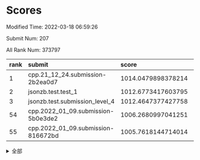 # Scores

Modified Time: 2022-03-18 06:59:26

Submit Num: 207

All Rank Num: 373797

| rank |               submit               |       score        |       sigma        | pk_num |
| :--- | :--------------------------------- | :----------------- | :----------------- | :----- |
| 1    | cpp.21_12_24.submission-2b2ea0d7   | 1014.0479898378214 | 0.8389022980088069 | 7222   |
| 2    | jsonzb.test.test_1                 | 1012.6773417603795 | 0.8134360001206038 | 7219   |
| 3    | jsonzb.test.submission_level_4     | 1012.4647377427758 | 0.8118403146542019 | 7225   |
| 54   | cpp.2022_01_09.submission-5b0e3de2 | 1006.2680997041251 | 0.7305692175944085 | 7229   |
| 55   | cpp.2022_01_09.submission-816672bd | 1005.7618144714014 | 0.7123102788716467 | 7224   |


<details>
<summary>全部</summary>

| rank |                 submit                 |       score        |       sigma        | pk_num |
| :--- | :------------------------------------- | :----------------- | :----------------- | :----- |
| 1    | cpp.21_12_24.submission-2b2ea0d7       | 1014.0479898378214 | 0.8389022980088069 | 7222   |
| 2    | jsonzb.test.test_1                     | 1012.6773417603795 | 0.8134360001206038 | 7219   |
| 3    | jsonzb.test.submission_level_4         | 1012.4647377427758 | 0.8118403146542019 | 7225   |
| 4    | gobigger.level_3.submission_level_3_47 | 1011.7798988371283 | 0.7713134008894641 | 7216   |
| 5    | gobigger.level_3.submission_level_3_43 | 1011.3238947981246 | 0.7675765635229203 | 7223   |
| 6    | gobigger.level_3.submission_level_3_14 | 1011.0100710099334 | 0.7568589273719175 | 7223   |
| 7    | gobigger.level_3.submission_level_3_27 | 1010.9873436467212 | 0.7742943146135235 | 7225   |
| 8    | gobigger.level_3.submission_level_3_49 | 1010.9271384371822 | 0.7609267113361038 | 7226   |
| 9    | gobigger.level_3.submission_level_3_36 | 1010.8924582852715 | 0.7865098527394612 | 7221   |
| 10   | gobigger.level_3.submission_level_3_20 | 1010.8499987390143 | 0.7572828208583903 | 7220   |
| 11   | gobigger.level_3.submission_level_3_25 | 1010.7212942877185 | 0.7731491768225122 | 7226   |
| 12   | gobigger.level_3.submission_level_3_32 | 1010.6720585327726 | 0.7576655339904848 | 7222   |
| 13   | gobigger.level_3.submission_level_3_38 | 1010.6650274200716 | 0.761210358726628  | 7224   |
| 14   | gobigger.level_3.submission_level_3_44 | 1010.6299538126045 | 0.7726915573947992 | 7220   |
| 15   | gobigger.level_3.submission_level_3_42 | 1010.6133008085546 | 0.78977577324612   | 7230   |
| 16   | gobigger.level_3.submission_level_3_10 | 1010.565473442929  | 0.7892957055231593 | 7228   |
| 17   | gobigger.level_3.submission_level_3_5  | 1010.5031614720363 | 0.776224802880247  | 7226   |
| 18   | gobigger.level_3.submission_level_3_29 | 1010.5008521756074 | 0.7597399224522507 | 7229   |
| 19   | gobigger.level_3.submission_level_3_11 | 1010.4820421620335 | 0.7738794628413286 | 7227   |
| 20   | gobigger.level_3.submission_level_3_23 | 1010.4227305856548 | 0.7617610696593018 | 7223   |
| 21   | gobigger.level_3.submission_level_3_2  | 1010.3924895122454 | 0.7582401657962337 | 7221   |
| 22   | gobigger.level_3.submission_level_3_41 | 1010.2897157060748 | 0.7650575853758187 | 7219   |
| 23   | gobigger.level_3.submission_level_3_0  | 1010.2646199312736 | 0.7498821694369365 | 7223   |
| 24   | gobigger.level_3.submission_level_3_33 | 1010.2637847398375 | 0.7597383546620489 | 7227   |
| 25   | gobigger.level_3.submission_level_3_15 | 1010.2261251589284 | 0.7407847640756536 | 7227   |
| 26   | gobigger.level_3.submission_level_3_6  | 1010.1870210988052 | 0.7452029850877794 | 7221   |
| 27   | gobigger.level_3.submission_level_3_3  | 1010.1821905897798 | 0.7557112935344544 | 7225   |
| 28   | gobigger.level_3.submission_level_3_9  | 1010.1636593459871 | 0.7540436539817525 | 7224   |
| 29   | gobigger.level_3.submission_level_3_28 | 1010.1600421849039 | 0.760148819453611  | 7227   |
| 30   | gobigger.level_3.submission_level_3_40 | 1010.0868920706185 | 0.7476006292458017 | 7216   |
| 31   | gobigger.level_3.submission_level_3_22 | 1010.083618357518  | 0.7473474447723006 | 7223   |
| 32   | gobigger.level_3.submission_level_3_12 | 1010.0682205788661 | 0.757470211416938  | 7224   |
| 33   | gobigger.level_3.submission_level_3_30 | 1010.066171896131  | 0.7480758053072981 | 7221   |
| 34   | gobigger.level_3.submission_level_3_45 | 1010.0567682597479 | 0.7484340220504235 | 7223   |
| 35   | gobigger.level_3.submission_level_3_17 | 1009.9711774890582 | 0.75680546657611   | 7227   |
| 36   | gobigger.level_3.submission_level_3_16 | 1009.89733033612   | 0.7722243535275418 | 7216   |
| 37   | gobigger.level_3.submission_level_3_13 | 1009.7502679299599 | 0.7724052492603323 | 7224   |
| 38   | gobigger.level_3.submission_level_3_1  | 1009.6671104961332 | 0.7566716489439795 | 7223   |
| 39   | gobigger.level_3.submission_level_3_34 | 1009.659603439958  | 0.7604290911080966 | 7220   |
| 40   | gobigger.level_3.submission_level_3_31 | 1009.6505235794939 | 0.7564358240392339 | 7221   |
| 41   | gobigger.level_3.submission_level_3_4  | 1009.6131601393348 | 0.7520183070038919 | 7221   |
| 42   | gobigger.level_3.submission_level_3_39 | 1009.5955273273638 | 0.7503065788886739 | 7216   |
| 43   | gobigger.level_3.submission_level_3_24 | 1009.567270184383  | 0.7423350205457625 | 7220   |
| 44   | gobigger.level_3.submission_level_3_48 | 1009.4634918678464 | 0.7639215939659403 | 7224   |
| 45   | gobigger.level_3.submission_level_3_37 | 1009.2177774812359 | 0.7407777272356966 | 7228   |
| 46   | gobigger.level_3.submission_level_3_19 | 1009.0499259818545 | 0.7382292663589908 | 7221   |
| 47   | gobigger.level_3.submission_level_3_21 | 1008.9503610765156 | 0.7528854530784593 | 7225   |
| 48   | gobigger.level_3.submission_level_3_18 | 1008.9380754669425 | 0.7396774278843464 | 7224   |
| 49   | gobigger.level_3.submission_level_3_46 | 1008.9206675462542 | 0.7536588681762428 | 7225   |
| 50   | gobigger.level_3.submission_level_3_8  | 1008.7679073672745 | 0.7350964141992629 | 7225   |
| 51   | gobigger.level_3.submission_level_3_35 | 1008.6126187223729 | 0.7456146313542815 | 7225   |
| 52   | gobigger.level_3.submission_level_3_26 | 1008.5782673270494 | 0.7507246852034574 | 7225   |
| 53   | gobigger.level_3.submission_level_3_7  | 1008.5487602451212 | 0.7482644647741867 | 7226   |
| 54   | cpp.2022_01_09.submission-5b0e3de2     | 1006.2680997041251 | 0.7305692175944085 | 7229   |
| 55   | cpp.2022_01_09.submission-816672bd     | 1005.7618144714014 | 0.7123102788716467 | 7224   |
| 56   | gobigger.level_1.submission_level_1_38 | 1004.5021005420344 | 0.7277822604610971 | 7225   |
| 57   | gobigger.level_1.submission_level_1_37 | 1004.3288786345032 | 0.7177307148823568 | 7220   |
| 58   | gobigger.level_1.submission_level_1_25 | 1004.2142877881709 | 0.7332749734867642 | 7229   |
| 59   | gobigger.level_1.submission_level_1_32 | 1004.2039283789101 | 0.7237080050655944 | 7223   |
| 60   | gobigger.level_1.submission_level_1_23 | 1004.1929312403998 | 0.70940273666764   | 7225   |
| 61   | gobigger.level_1.submission_level_1_42 | 1004.1900789048271 | 0.721715646390606  | 7224   |
| 62   | gobigger.level_1.submission_level_1_43 | 1004.179301592366  | 0.7203865301663983 | 7221   |
| 63   | gobigger.level_1.submission_level_1_49 | 1004.1240705117622 | 0.7228311221963704 | 7224   |
| 64   | gobigger.level_1.submission_level_1_0  | 1004.1223205552081 | 0.703210438567232  | 7223   |
| 65   | gobigger.level_1.submission_level_1_20 | 1004.0234812834588 | 0.7215926403734995 | 7224   |
| 66   | gobigger.level_1.submission_level_1_17 | 1004.021269963599  | 0.7164316257914155 | 7223   |
| 67   | gobigger.level_1.submission_level_1_11 | 1003.9805177892086 | 0.7275372947030386 | 7226   |
| 68   | gobigger.level_1.submission_level_1_28 | 1003.9641321479579 | 0.7187046896847841 | 7227   |
| 69   | gobigger.level_1.submission_level_1_26 | 1003.9319626639536 | 0.725559261162459  | 7224   |
| 70   | gobigger.level_1.submission_level_1_15 | 1003.9012810891911 | 0.7128074536325328 | 7228   |
| 71   | gobigger.level_1.submission_level_1_27 | 1003.889440981372  | 0.720633997746518  | 7220   |
| 72   | gobigger.level_1.submission_level_1_30 | 1003.811044029947  | 0.7100951469287854 | 7223   |
| 73   | gobigger.level_1.submission_level_1_9  | 1003.7960482760619 | 0.7120216187147957 | 7225   |
| 74   | gobigger.level_1.submission_level_1_12 | 1003.7039530020704 | 0.7094733853650056 | 7221   |
| 75   | gobigger.level_1.submission_level_1_48 | 1003.6465153468938 | 0.7095418985049863 | 7219   |
| 76   | gobigger.level_1.submission_level_1_34 | 1003.6120199649486 | 0.7120436929232073 | 7221   |
| 77   | gobigger.level_1.submission_level_1_13 | 1003.5841705268696 | 0.7194009498491447 | 7227   |
| 78   | gobigger.level_1.submission_level_1_46 | 1003.5069822333577 | 0.7130135509659399 | 7217   |
| 79   | gobigger.level_1.submission_level_1_3  | 1003.4996675807503 | 0.7136691474779203 | 7224   |
| 80   | gobigger.level_1.submission_level_1_39 | 1003.4324659896994 | 0.7281259599276922 | 7218   |
| 81   | gobigger.level_1.submission_level_1_19 | 1003.35406566346   | 0.7186771559131481 | 7224   |
| 82   | gobigger.level_1.submission_level_1_47 | 1003.2746891937902 | 0.7184521772872217 | 7222   |
| 83   | gobigger.level_1.submission_level_1_44 | 1003.2487045431552 | 0.7140777484985789 | 7220   |
| 84   | gobigger.level_1.submission_level_1_5  | 1003.2313311268288 | 0.713174201460962  | 7228   |
| 85   | gobigger.level_1.submission_level_1_1  | 1003.176660194015  | 0.7186413836209133 | 7226   |
| 86   | gobigger.level_1.submission_level_1_2  | 1003.1008302867702 | 0.7259401232880563 | 7222   |
| 87   | gobigger.level_1.submission_level_1_16 | 1003.0654345548479 | 0.7217426002546568 | 7223   |
| 88   | gobigger.level_1.submission_level_1_8  | 1003.0631329927699 | 0.7205827583296599 | 7222   |
| 89   | gobigger.level_1.submission_level_1_36 | 1002.9218553000978 | 0.7203339577448433 | 7224   |
| 90   | gobigger.level_1.submission_level_1_31 | 1002.8675637662991 | 0.7166100426873129 | 7226   |
| 91   | gobigger.level_1.submission_level_1_10 | 1002.8673248532725 | 0.7156317082915891 | 7225   |
| 92   | gobigger.level_1.submission_level_1_24 | 1002.8459976334511 | 0.7263353141714126 | 7223   |
| 93   | gobigger.level_1.submission_level_1_6  | 1002.8170029614598 | 0.7082034936531006 | 7224   |
| 94   | gobigger.level_1.submission_level_1_18 | 1002.7895521950397 | 0.7130660110261353 | 7219   |
| 95   | gobigger.level_1.submission_level_1_40 | 1002.7547043180422 | 0.7143599054873973 | 7220   |
| 96   | gobigger.level_1.submission_level_1_4  | 1002.7260823193636 | 0.7207468468651428 | 7224   |
| 97   | gobigger.level_1.submission_level_1_21 | 1002.7060150777728 | 0.7060156376791953 | 7221   |
| 98   | gobigger.level_1.submission_level_1_45 | 1002.6225020778402 | 0.7278763771352351 | 7222   |
| 99   | gobigger.level_1.submission_level_1_14 | 1002.5733915399278 | 0.7212446192785315 | 7224   |
| 100  | gobigger.level_1.submission_level_1_35 | 1002.3907168195651 | 0.7084242076938607 | 7223   |
| 101  | gobigger.level_1.submission_level_1_7  | 1002.3370111919296 | 0.7188210161284129 | 7226   |
| 102  | gobigger.level_1.submission_level_1_33 | 1002.3316208200416 | 0.709362134062341  | 7221   |
| 103  | gobigger.level_1.submission_level_1_29 | 1002.0816958367602 | 0.7192752577431395 | 7226   |
| 104  | gobigger.level_1.submission_level_1_22 | 1002.0059645834432 | 0.7194922219054891 | 7225   |
| 105  | gobigger.level_1.submission_level_1_41 | 1001.9628797891503 | 0.7097496331911802 | 7221   |
| 106  | gobigger.random.submission_random_31   | 997.4852681145222  | 0.7123714191564874 | 7223   |
| 107  | gobigger.random.submission_random_33   | 997.1610129581076  | 0.7284904445203007 | 7224   |
| 108  | gobigger.random.submission_random_44   | 996.9963201887693  | 0.7085300728922582 | 7224   |
| 109  | gobigger.random.submission_random_7    | 996.7699786695009  | 0.7116929510687151 | 7221   |
| 110  | gobigger.random.submission_random_29   | 996.7460794975435  | 0.6984489967309242 | 7224   |
| 111  | gobigger.random.submission_random_42   | 996.7264948295735  | 0.7137835895396402 | 7226   |
| 112  | gobigger.random.submission_random_49   | 996.6884473891173  | 0.7230706704900486 | 7223   |
| 113  | gobigger.random.submission_random_34   | 996.6806677025622  | 0.7206620298185525 | 7221   |
| 114  | gobigger.random.submission_random_17   | 996.4064452509217  | 0.7196310316007969 | 7221   |
| 115  | gobigger.random.submission_random_45   | 996.2409383415859  | 0.7091463574490532 | 7223   |
| 116  | gobigger.random.submission_random_32   | 996.2342575409923  | 0.7190287965444989 | 7218   |
| 117  | gobigger.random.submission_random_46   | 996.2094182528464  | 0.7208718393022595 | 7218   |
| 118  | gobigger.random.submission_random_2    | 996.2037697410959  | 0.7099115395056284 | 7218   |
| 119  | gobigger.random.submission_random_26   | 996.1915397249003  | 0.7100183061183202 | 7224   |
| 120  | gobigger.random.submission_random_0    | 996.1769077619246  | 0.7221285537882588 | 7218   |
| 121  | gobigger.random.submission_random_27   | 996.1404088222275  | 0.7123312196448311 | 7220   |
| 122  | gobigger.random.submission_random_3    | 996.1143604778745  | 0.7019599274155766 | 7225   |
| 123  | gobigger.random.submission_random_15   | 996.1125270109175  | 0.7083135094282244 | 7224   |
| 124  | gobigger.random.submission_random_12   | 996.1061893908919  | 0.7195789701391936 | 7223   |
| 125  | gobigger.random.submission_random_4    | 996.0733852933287  | 0.7103486106365468 | 7226   |
| 126  | gobigger.random.submission_random_28   | 996.0212504882152  | 0.7157236736966657 | 7223   |
| 127  | gobigger.random.submission_random_22   | 996.0121176520479  | 0.7098175198118786 | 7225   |
| 128  | gobigger.random.submission_random_24   | 995.9883149596412  | 0.7159407651465937 | 7222   |
| 129  | gobigger.random.submission_random_21   | 995.9783801274557  | 0.7124564458099512 | 7223   |
| 130  | gobigger.random.submission_random_9    | 995.9457505623405  | 0.7055905594198294 | 7221   |
| 131  | gobigger.random.submission_random_18   | 995.9441840402847  | 0.7138920265570345 | 7219   |
| 132  | gobigger.random.submission_random_14   | 995.9113635167643  | 0.713244355552215  | 7222   |
| 133  | gobigger.random.submission_random_19   | 995.887221735435   | 0.7072282867094745 | 7224   |
| 134  | gobigger.random.submission_random_16   | 995.8174098783126  | 0.719947674645269  | 7221   |
| 135  | gobigger.random.submission_random_37   | 995.7816039937416  | 0.7166767226985253 | 7221   |
| 136  | gobigger.random.submission_random_36   | 995.757886341871   | 0.7144247022543969 | 7222   |
| 137  | gobigger.random.submission_random_5    | 995.7360380450084  | 0.702521946003727  | 7222   |
| 138  | gobigger.random.submission_random_43   | 995.7279306206206  | 0.7150880577841323 | 7220   |
| 139  | gobigger.random.submission_random_41   | 995.7272724201114  | 0.7113540628822566 | 7225   |
| 140  | gobigger.random.submission_random_11   | 995.7114278782343  | 0.7242742427566389 | 7219   |
| 141  | gobigger.random.submission_random_39   | 995.6919862925135  | 0.7160593428508909 | 7220   |
| 142  | gobigger.random.submission_random_20   | 995.654065188568   | 0.7104486551402039 | 7219   |
| 143  | gobigger.random.submission_random_8    | 995.6514480754087  | 0.7090792150535752 | 7223   |
| 144  | gobigger.random.submission_random_35   | 995.6140563531222  | 0.707835667083491  | 7228   |
| 145  | gobigger.random.submission_random_6    | 995.5839426554196  | 0.7138876546039634 | 7217   |
| 146  | gobigger.random.submission_random_30   | 995.5730773251561  | 0.7048372154565797 | 7227   |
| 147  | gobigger.random.submission_random_38   | 995.5706486293067  | 0.706122570433763  | 7225   |
| 148  | gobigger.random.submission_random_25   | 995.5177483218125  | 0.7078067558669989 | 7222   |
| 149  | gobigger.random.submission_random_47   | 995.5035170500009  | 0.7142730612410894 | 7222   |
| 150  | gobigger.random.submission_random_23   | 995.4983337983848  | 0.7156513643185904 | 7221   |
| 151  | gobigger.random.submission_random_40   | 995.3434686601001  | 0.7217786034221176 | 7225   |
| 152  | gobigger.random.submission_random_13   | 995.2892946544782  | 0.7096540476956479 | 7229   |
| 153  | gobigger.random.submission_random_10   | 995.1493944599828  | 0.7101016368871562 | 7224   |
| 154  | gobigger.random.submission_random_48   | 995.1210682550636  | 0.7200523561300877 | 7226   |
| 155  | gobigger.random.submission_random_1    | 994.3065275901566  | 0.7196649816027566 | 7220   |
| 156  | gobigger.level_2.submission_level_2_12 | 993.7073762619068  | 0.7462767135844474 | 7225   |
| 157  | gobigger.level_2.submission_level_2_22 | 993.5566388670638  | 0.7331837358715491 | 7225   |
| 158  | gobigger.level_2.submission_level_2_13 | 993.5383364907173  | 0.738877926988899  | 7220   |
| 159  | gobigger.level_2.submission_level_2_32 | 993.5332670648434  | 0.7257448393654131 | 7220   |
| 160  | gobigger.level_2.submission_level_2_46 | 993.46469155861    | 0.7361735034625628 | 7221   |
| 161  | gobigger.level_2.submission_level_2_5  | 993.3805351560251  | 0.748760122192474  | 7224   |
| 162  | gobigger.level_2.submission_level_2_45 | 993.1989376112596  | 0.7404108446082386 | 7225   |
| 163  | gobigger.level_2.submission_level_2_26 | 993.1622666581095  | 0.7288000840408655 | 7224   |
| 164  | gobigger.level_2.submission_level_2_20 | 993.0493361729795  | 0.7612149033426725 | 7222   |
| 165  | gobigger.level_2.submission_level_2_41 | 993.0116709900163  | 0.7295029944806066 | 7221   |
| 166  | gobigger.level_2.submission_level_2_43 | 992.9118392006133  | 0.7455495054096075 | 7223   |
| 167  | gobigger.level_2.submission_level_2_3  | 992.8635351859768  | 0.7392045725107809 | 7225   |
| 168  | gobigger.level_2.submission_level_2_27 | 992.580629834009   | 0.7396106044596296 | 7219   |
| 169  | gobigger.level_2.submission_level_2_14 | 992.4960771159906  | 0.7575810898886784 | 7228   |
| 170  | gobigger.level_2.submission_level_2_42 | 992.4922788719642  | 0.7364338773421205 | 7224   |
| 171  | gobigger.level_2.submission_level_2_24 | 992.4853130586662  | 0.7536284338106148 | 7219   |
| 172  | gobigger.level_2.submission_level_2_2  | 992.4795671756342  | 0.7438561937241157 | 7227   |
| 173  | gobigger.level_2.submission_level_2_39 | 992.3616661550006  | 0.7352871379486604 | 7218   |
| 174  | gobigger.level_2.submission_level_2_30 | 992.3240361226424  | 0.7289462636704934 | 7226   |
| 175  | gobigger.level_2.submission_level_2_16 | 992.1883547843355  | 0.7692773211869786 | 7224   |
| 176  | gobigger.level_2.submission_level_2_34 | 992.0678318380434  | 0.7674416601798629 | 7224   |
| 177  | gobigger.level_2.submission_level_2_49 | 992.0429335520815  | 0.7514235140763671 | 7223   |
| 178  | gobigger.level_2.submission_level_2_35 | 991.9426698991964  | 0.7492349362490655 | 7224   |
| 179  | gobigger.level_2.submission_level_2_1  | 991.8843472166684  | 0.7499639164816214 | 7222   |
| 180  | gobigger.level_2.submission_level_2_11 | 991.8700372342765  | 0.7378430647272757 | 7222   |
| 181  | gobigger.level_2.submission_level_2_48 | 991.8131403639643  | 0.7603425286802957 | 7220   |
| 182  | gobigger.level_2.submission_level_2_36 | 991.7931570723666  | 0.7496884976104905 | 7226   |
| 183  | gobigger.level_2.submission_level_2_21 | 991.75514096479    | 0.758956223065497  | 7223   |
| 184  | gobigger.level_2.submission_level_2_18 | 991.7510420322492  | 0.7375091354867672 | 7225   |
| 185  | gobigger.level_2.submission_level_2_44 | 991.6872902844254  | 0.7582892165243382 | 7222   |
| 186  | gobigger.level_2.submission_level_2_23 | 991.6828202928158  | 0.7441053834223788 | 7226   |
| 187  | gobigger.level_2.submission_level_2_47 | 991.4653288984427  | 0.7449001853719226 | 7226   |
| 188  | gobigger.level_2.submission_level_2_6  | 991.3901330447186  | 0.7561013810841479 | 7229   |
| 189  | gobigger.level_2.submission_level_2_40 | 991.3222966429381  | 0.7539459268282568 | 7225   |
| 190  | gobigger.level_2.submission_level_2_37 | 991.2617483375085  | 0.7450105893760279 | 7222   |
| 191  | gobigger.level_2.submission_level_2_9  | 991.234956183656   | 0.7528533154838547 | 7222   |
| 192  | gobigger.level_2.submission_level_2_19 | 991.2340158431282  | 0.7554353894371815 | 7222   |
| 193  | gobigger.level_2.submission_level_2_33 | 991.2017660441982  | 0.7701647879962414 | 7226   |
| 194  | gobigger.level_2.submission_level_2_31 | 991.1306111830003  | 0.7681606901928172 | 7218   |
| 195  | gobigger.level_2.submission_level_2_7  | 991.0555981273911  | 0.74474084069226   | 7227   |
| 196  | gobigger.level_2.submission_level_2_29 | 991.0392240708851  | 0.7528769313455326 | 7225   |
| 197  | gobigger.level_2.submission_level_2_8  | 990.8667496675182  | 0.7569244608414984 | 7225   |
| 198  | gobigger.level_2.submission_level_2_25 | 990.8298457989437  | 0.7489604258078041 | 7222   |
| 199  | gobigger.level_2.submission_level_2_10 | 990.7218320886413  | 0.7653620343936073 | 7229   |
| 200  | gobigger.level_2.submission_level_2_17 | 990.6860569478304  | 0.7483342141081696 | 7222   |
| 201  | gobigger.level_2.submission_level_2_0  | 990.6249706598217  | 0.7586664539880761 | 7224   |
| 202  | gobigger.level_2.submission_level_2_15 | 990.58976679717    | 0.7694830013319647 | 7226   |
| 203  | gobigger.level_2.submission_level_2_4  | 990.5881508016294  | 0.7503737804054521 | 7229   |
| 204  | gobigger.level_2.submission_level_2_38 | 990.4748670383672  | 0.7663800612138001 | 7223   |
| 205  | gobigger.level_2.submission_level_2_28 | 990.4015164917992  | 0.7542490281839127 | 7224   |
| 206  | gobigger.none.submission_none_0        | 976.8958703674947  | 1.3660529454280412 | 7220   |
| 207  | gobigger.none.submission_none_1        | 975.1589788822184  | 1.4982760377382616 | 7220   |

</details>